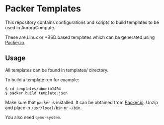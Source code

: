 # Packer Templates

This repository contains configurations and scripts to build templates to be used in AuroraCompute.

These are Linux or *BSD based templates which can be generated using [Packer.io](https://packer.io/).

## Usage

All templates can be found in templates/ directory.

To build a template run for example:

```
$ cd templates/ubuntu1404
$ packer build template.json
```

Make sure that `packer` is installed. It can be obtained from [Packer.io](https://packer.io/). Unzip and place in `/usr/local/bin` or `~/bin`.

You also need `qemu-system`.

